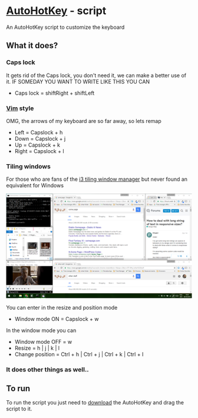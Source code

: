 # [AutoHotKey](https://autohotkey.com/) - script
An AutoHotKey script to customize the keyboard

## What it does?
### Caps lock
It gets rid of the Caps lock, you don't need it, we can make a better use of it. IF SOMEDAY YOU WANT TO WRITE LIKE THIS YOU CAN 

* Caps lock = shiftRight + shiftLeft

### [Vim](https://en.wikipedia.org/wiki/Vim_(text_editor)) style 
OMG, the arrows of my keyboard are so far away, so lets remap

* Left = Capslock + h
* Down = Capslock + j
* Up = Capslock + k
* Right = Capslock + l

### Tiling windows
For those who are fans of the [i3 tiling window manager](https://i3wm.org/) but never found an equivalent for Windows

![desktop img](https://raw.githubusercontent.com/JpOnline/AutoHotKey-script/master/README%20img/desktop.png)

You can enter in the resize and position mode 

* Window mode ON = Capslock + w

In the window mode you can
* Window mode OFF = w
* Resize = h | j | k | l
* Change position = Ctrl + h | Ctrl + j | Ctrl + k | Ctrl + l 

### It does other things as well..

## To run
To run the script you just need to [download](https://autohotkey.com/download/ahk-install.exe) the AutoHotKey and drag the script to it.
